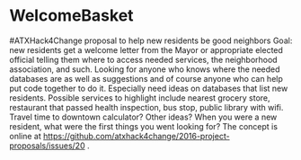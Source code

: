 # WelcomeBasket
#ATXHack4Change proposal to help new residents be good neighbors
Goal: new residents get a welcome letter from the Mayor or appropriate elected official telling them where to access needed services, the neighborhood association, and such. 
Looking for anyone who knows where the needed databases are as well as suggestions and of course anyone who can help put code together to do it. Especially need ideas on databases that list new residents. Possible services to highlight include nearest grocery store, restaurant that passed health inspection, bus stop, public library with wifi. Travel time to downtown calculator? Other ideas? 
When you were a new resident, what were the first things you went looking for? 
The concept is online at https://github.com/atxhack4change/2016-project-proposals/issues/20 .
